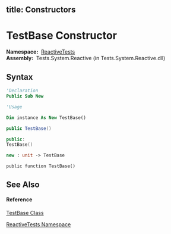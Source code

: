 title: Constructors
---
# TestBase Constructor

**Namespace:**  [ReactiveTests](ReactiveTests/ReactiveTests)  
**Assembly:**  Tests.System.Reactive (in Tests.System.Reactive.dll)

## Syntax

```vb
'Declaration
Public Sub New
```

```vb
'Usage

Dim instance As New TestBase()
```

```csharp
public TestBase()
```

```c++
public:
TestBase()
```

```fsharp
new : unit -> TestBase
```

```jscript
public function TestBase()
```

## See Also

#### Reference

[TestBase Class](TestBase/TestBase)

[ReactiveTests Namespace](ReactiveTests/ReactiveTests)
